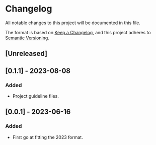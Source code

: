 # Changelog
All notable changes to this project will be documented in this file.

The format is based on [Keep a Changelog](https://keepachangelog.com/en/1.0.0/),
and this project adheres to [Semantic Versioning](https://semver.org/spec/v2.0.0.html).

## [Unreleased]

## [0.1.1] - 2023-08-08
### Added
* Project guideline files.

## [0.0.1] - 2023-06-16
### Added
* First go at fitting the 2023 format.
